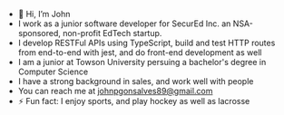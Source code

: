 - 👋 Hi, I’m John
- I work as a junior software developer for SecurEd Inc. an NSA-sponsored, non-profit EdTech startup.
- I develop RESTFul APIs using TypeScript, build and test HTTP routes from end-to-end with jest, and do front-end development as well
- I am a junior at Towson University persuing a bachelor's degree in Computer Science
- I have a strong background in sales, and work well with people
- You can reach me at johnpgonsalves89@gmail.com
- ⚡ Fun fact: I enjoy sports, and play hockey as well as lacrosse

<!---
johngonz0/johngonz0 is a ✨ special ✨ repository because its `README.md` (this file) appears on your GitHub profile.
You can click the Preview link to take a look at your changes.
--->
